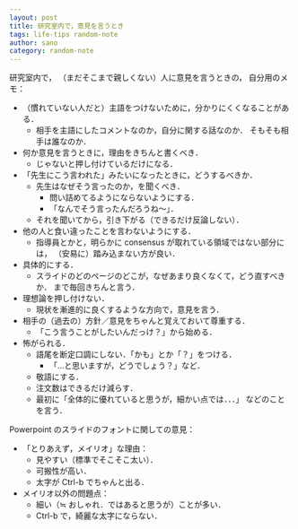```yaml
---
layout: post
title: 研究室内で，意見を言うとき
tags: life-tips random-note
author: sano
category: random-note
---
```


研究室内で，
（まだそこまで親しくない）人に意見を言うときの，
自分用のメモ：

- （慣れていない人だと）主語をつけないために，分かりにくくなることがある．
  - 相手を主語にしたコメントなのか，自分に関する話なのか．
    そもそも相手は誰なのか．
- 何か意見を言うときに，理由をきちんと書くべき．
  - じゃないと押し付けているだけになる．
- 「先生にこう言われた」みたいになったときに，どうするべきか．
  - 先生はなぜそう言ったのか，を聞くべき．
    - 問い詰めてるようにならないようにする．
    - 「なんでそう言ったんだろうね〜」．
  - それを聞いてから，引き下がる（できるだけ反論しない）．
- 他の人と食い違ったことを言わないようにする．
  - 指導員とかと，明らかに consensus が取れている領域ではない部分には，
    （安易に）踏み込まない方が良い．
- 具体的にする．
  - スライドのどのページのどこが，なぜあまり良くなくて，どう直すべきか．
    まで毎回きちんと言う．
- 理想論を押し付けない．
  - 現状を漸進的に良くするような方向で，意見を言う．
- 相手の（過去の）方針／意見をちゃんと覚えておいて尊重する．
  - 「こう言うことがしたいんだっけ？」から始める．
- 怖がられる．
  - 語尾を断定口調にしない．「かも」とか「？」をつける．
    - 「…と思いますが，どうでしょう？」など．
  - 敬語にする．
  - 注文数はできるだけ減らす．
  - 最初に「全体的に優れていると思うが，細かい点では．．．」
    などのことを言う．

Powerpoint のスライドのフォントに関しての意見：

- 「とりあえず，メイリオ」な理由：
  - 見やすい（標準でそこそこ太い）．
  - 可搬性が高い．
  - 太字が Ctrl-b でちゃんと出る．
- メイリオ以外の問題点：
  - 細い（≒ おしゃれ．ではあると思うが）ことが多い．
  - Ctrl-b で，綺麗な太字にならない．
